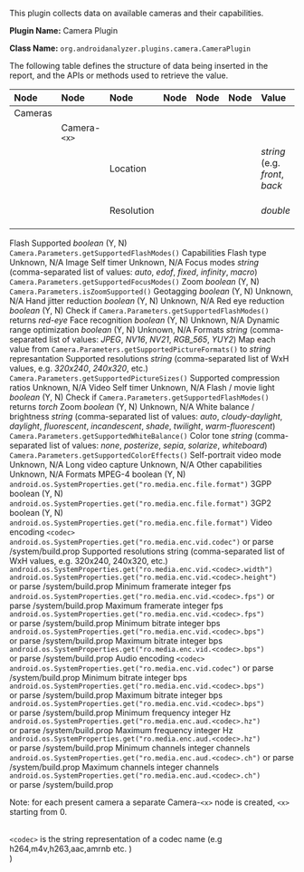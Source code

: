 This plugin collects data on available cameras and their capabilities.

**Plugin Name:** Camera Plugin

**Class Name:** `org.androidanalyzer.plugins.camera.CameraPlugin`

The following table defines the structure of data being inserted in the report, and the APIs or methods used to retrieve the value.

| **Node** | **Node** | **Node** | **Node** | **Node** | **Node** | **Value** | **Metric** | **Retrieval Method** |
|:---------|:---------|:---------|:---------|:---------|:---------|:----------|:-----------|:---------------------|
| Cameras  |          |          |          |          |          |           |            |                      |
|          | Camera-`<x>` |          |          |          |          |           |            |                      |
|          |          | Location |          |          |          | _string_ (e.g. _front_, _back_ |            | Unknown, N/A         |
|          |          | Resolution |          |          |          | _double_  | MP         | API1: `Camera.Parameters.getPictureSize()`<br>API5: <code>Camera.Parameters.getSupportedPictureSizes()</code> <br>
<tr><td>          </td><td>          </td><td> Flash    </td><td>          </td><td>          </td><td>          </td><td>           </td><td>            </td><td>                      </td></tr>
<tr><td>          </td><td>          </td><td>          </td><td> Supported </td><td>          </td><td>          </td><td> <i>boolean</i> (Y, N) </td><td>            </td><td> <code>Camera.Parameters.getSupportedFlashModes()</code> </td></tr>
<tr><td>          </td><td>          </td><td>          </td><td> Capabilities </td><td>          </td><td>          </td><td>           </td><td>            </td><td>                      </td></tr>
<tr><td>          </td><td>          </td><td>          </td><td>          </td><td> Flash type </td><td>          </td><td>           </td><td>            </td><td> Unknown, N/A         </td></tr>
<tr><td>          </td><td>          </td><td> Image    </td><td>          </td><td>          </td><td>          </td><td>           </td><td>            </td><td>                      </td></tr>
<tr><td>          </td><td>          </td><td>          </td><td> Self timer </td><td>          </td><td>          </td><td>           </td><td>            </td><td> Unknown, N/A         </td></tr>
<tr><td>          </td><td>          </td><td>          </td><td> Focus modes </td><td>          </td><td>          </td><td> <i>string</i> (comma-separated list of values: <i>auto</i>, <i>edof</i>, <i>fixed</i>, <i>infinity</i>, <i>macro</i>)</td><td>            </td><td> <code>Camera.Parameters.getSupportedFocusModes()</code> </td></tr>
<tr><td>          </td><td>          </td><td>          </td><td> Zoom     </td><td>          </td><td>          </td><td> <i>boolean</i> (Y, N) </td><td>            </td><td> <code>Camera.Parameters.isZoomSupported()</code> </td></tr>
<tr><td>          </td><td>          </td><td>          </td><td> Geotagging </td><td>          </td><td>          </td><td> <i>boolean</i> (Y, N) </td><td>            </td><td> Unknown, N/A         </td></tr>
<tr><td>          </td><td>          </td><td>          </td><td> Hand jitter reduction </td><td>          </td><td>          </td><td> <i>boolean</i> (Y, N) </td><td>            </td><td> Unknown, N/A         </td></tr>
<tr><td>          </td><td>          </td><td>          </td><td> Red eye reduction</td><td>          </td><td>          </td><td> <i>boolean</i> (Y, N) </td><td>            </td><td> Check if <code>Camera.Parameters.getSupportedFlashModes()</code> returns <i>red-eye</i></td></tr>
<tr><td>          </td><td>          </td><td>          </td><td> Face recognition </td><td>          </td><td>          </td><td> <i>boolean</i> (Y, N) </td><td>            </td><td> Unknown, N/A         </td></tr>
<tr><td>          </td><td>          </td><td>          </td><td> Dynamic range optimization </td><td>          </td><td>          </td><td> <i>boolean</i> (Y, N) </td><td>            </td><td> Unknown, N/A         </td></tr>
<tr><td>          </td><td>          </td><td>          </td><td> Formats  </td><td>          </td><td>          </td><td> <i>string</i> (comma-separated list of values: <i>JPEG</i>, <i>NV16</i>, <i>NV21</i>, <i>RGB_565</i>, <i>YUY2</i>) </td><td>            </td><td> Map each value from <code>Camera.Parameters.getSupportedPictureFormats()</code> to <i>string</i> represantation </td></tr>
<tr><td>          </td><td>          </td><td>          </td><td> Supported resolutions </td><td>          </td><td>          </td><td> <i>string</i> (comma-separated list of WxH values, e.g. <i>320x240</i>, <i>240x320</i>, etc.) </td><td>            </td><td> <code>Camera.Parameters.getSupportedPictureSizes()</code> </td></tr>
<tr><td>          </td><td>          </td><td>          </td><td> Supported compression ratios </td><td>          </td><td>          </td><td>           </td><td>            </td><td> Unknown, N/A         </td></tr>
<tr><td>          </td><td>          </td><td> Video    </td><td>          </td><td>          </td><td>          </td><td>           </td><td>            </td><td>                      </td></tr>
<tr><td>          </td><td>          </td><td>          </td><td> Self timer </td><td>          </td><td>          </td><td>           </td><td>            </td><td> Unknown, N/A         </td></tr>
<tr><td>          </td><td>          </td><td>          </td><td> Flash / movie light </td><td>          </td><td>          </td><td> <i>boolean</i> (Y, N) </td><td>            </td><td> Check if <code>Camera.Parameters.getSupportedFlashModes()</code> returns <i>torch</i></td></tr>
<tr><td>          </td><td>          </td><td>          </td><td> Zoom     </td><td>          </td><td>          </td><td> <i>boolean</i> (Y, N) </td><td>            </td><td> Unknown, N/A         </td></tr>
<tr><td>          </td><td>          </td><td>          </td><td> White balance / brightness </td><td>          </td><td>          </td><td> <i>string</i> (comma-separated list of values: <i>auto</i>, <i>cloudy-daylight</i>, <i>daylight</i>, <i>fluorescent</i>, <i>incandescent</i>, <i>shade</i>, <i>twilight</i>, <i>warm-fluorescent</i>) </td><td>            </td><td> <code>Camera.Parameters.getSupportedWhiteBalance()</code> </td></tr>
<tr><td>          </td><td>          </td><td>          </td><td> Color tone </td><td>          </td><td>          </td><td> <i>string</i> (comma-separated list of values: <i>none</i>, <i>posterize</i>, <i>sepia</i>, <i>solarize</i>, <i>whiteboard</i>) </td><td>            </td><td> <code>Camera.Parameters.getSupportedColorEffects()</code> </td></tr>
<tr><td>          </td><td>          </td><td>          </td><td> Self-portrait video mode </td><td>          </td><td>          </td><td>           </td><td>            </td><td> Unknown, N/A         </td></tr>
<tr><td>          </td><td>          </td><td>          </td><td> Long video capture </td><td>          </td><td>          </td><td>           </td><td>            </td><td> Unknown, N/A         </td></tr>
<tr><td>          </td><td>          </td><td>          </td><td> Other capabilities</td><td>          </td><td>          </td><td>           </td><td>            </td><td> Unknown, N/A         </td></tr>
<tr><td>          </td><td>          </td><td>          </td><td> Formats  </td><td>          </td><td>          </td><td>           </td><td>            </td><td>                      </td></tr>
<tr><td>          </td><td>          </td><td>          </td><td>          </td><td> MPEG-4   </td><td>          </td><td> boolean (Y, N) </td><td>            </td><td> <code>android.os.SystemProperties.get("ro.media.enc.file.format")</code> </td></tr>
<tr><td>          </td><td>          </td><td>          </td><td>          </td><td> 3GPP     </td><td>          </td><td> boolean (Y, N) </td><td>            </td><td> <code>android.os.SystemProperties.get("ro.media.enc.file.format")</code> </td></tr>
<tr><td>          </td><td>          </td><td>          </td><td>          </td><td> 3GP2     </td><td>          </td><td> boolean (Y, N) </td><td>            </td><td> <code>android.os.SystemProperties.get("ro.media.enc.file.format")</code> </td></tr>
<tr><td>          </td><td>          </td><td>          </td><td> Video encoding </td><td>          </td><td>          </td><td>           </td><td>            </td><td>                      </td></tr>
<tr><td>          </td><td>          </td><td>          </td><td>          </td><td> <code>&lt;codec&gt;</code> </td><td>          </td><td>           </td><td>            </td><td> <code>android.os.SystemProperties.get("ro.media.enc.vid.codec")</code> or parse /system/build.prop </td></tr>
<tr><td>          </td><td>          </td><td>          </td><td>          </td><td>          </td><td> Supported resolutions </td><td> string (comma-separated list of WxH values, e.g. 320x240, 240x320, etc.) </td><td>            </td><td> <code>android.os.SystemProperties.get("ro.media.enc.vid.&lt;codec&gt;.width")</code><br><code>android.os.SystemProperties.get("ro.media.enc.vid.&lt;codec&gt;.height")</code> <br> or parse /system/build.prop </td></tr>
<tr><td>          </td><td>          </td><td>          </td><td>          </td><td>          </td><td> Minimum framerate </td><td> integer   </td><td> fps        </td><td> <code>android.os.SystemProperties.get("ro.media.enc.vid.&lt;codec&gt;.fps")</code> or parse /system/build.prop </td></tr>
<tr><td>          </td><td>          </td><td>          </td><td>          </td><td>          </td><td> Maximum framerate </td><td> integer   </td><td> fps        </td><td> <code>android.os.SystemProperties.get("ro.media.enc.vid.&lt;codec&gt;.fps")</code> <br> or parse /system/build.prop </td></tr>
<tr><td>          </td><td>          </td><td>          </td><td>          </td><td>          </td><td> Minimum bitrate </td><td> integer   </td><td> bps        </td><td> <code>android.os.SystemProperties.get("ro.media.enc.vid.&lt;codec&gt;.bps")</code> <br> or parse /system/build.prop </td></tr>
<tr><td>          </td><td>          </td><td>          </td><td>          </td><td>          </td><td> Maximum bitrate </td><td> integer   </td><td> bps        </td><td> <code>android.os.SystemProperties.get("ro.media.enc.vid.&lt;codec&gt;.bps")</code> <br> or parse /system/build.prop </td></tr>
<tr><td>          </td><td>          </td><td>          </td><td> Audio encoding </td><td>          </td><td>          </td><td>           </td><td>            </td><td>                      </td></tr>
<tr><td>          </td><td>          </td><td>          </td><td>          </td><td> <code>&lt;codec&gt;</code> </td><td>          </td><td>           </td><td>            </td><td> <code>android.os.SystemProperties.get("ro.media.enc.vid.codec")</code> or parse /system/build.prop </td></tr>
<tr><td>          </td><td>          </td><td>          </td><td>          </td><td>          </td><td> Minimum bitrate </td><td> integer   </td><td> bps        </td><td> <code>android.os.SystemProperties.get("ro.media.enc.vid.&lt;codec&gt;.bps")</code> <br> or parse /system/build.prop </td></tr>
<tr><td>          </td><td>          </td><td>          </td><td>          </td><td>          </td><td> Maximum bitrate </td><td> integer   </td><td> bps        </td><td> <code>android.os.SystemProperties.get("ro.media.enc.vid.&lt;codec&gt;.bps")</code> <br> or parse /system/build.prop </td></tr>
<tr><td>          </td><td>          </td><td>          </td><td>          </td><td>          </td><td> Minimum frequency </td><td> integer   </td><td> Hz         </td><td> <code>android.os.SystemProperties.get("ro.media.enc.aud.&lt;codec&gt;.hz")</code> <br> or parse /system/build.prop </td></tr>
<tr><td>          </td><td>          </td><td>          </td><td>          </td><td>          </td><td> Maximum frequency </td><td> integer   </td><td> Hz         </td><td> <code>android.os.SystemProperties.get("ro.media.enc.aud.&lt;codec&gt;.hz")</code> <br> or parse /system/build.prop </td></tr>
<tr><td>          </td><td>          </td><td>          </td><td>          </td><td>          </td><td> Minimum channels </td><td> integer   </td><td> channels   </td><td> <code>android.os.SystemProperties.get("ro.media.enc.aud.&lt;codec&gt;.ch")</code> or parse /system/build.prop </td></tr>
<tr><td>          </td><td>          </td><td>          </td><td>          </td><td>          </td><td> Maximum channels </td><td> integer   </td><td> channels   </td><td> <code>android.os.SystemProperties.get("ro.media.enc.aud.&lt;codec&gt;.ch")</code> <br> or parse /system/build.prop </td></tr></tbody></table>


Note: for each present camera a separate Camera-<code>&lt;x&gt;</code> node is created, <code>&lt;x&gt;</code> starting from 0. <br><br>

<code>&lt;codec&gt;</code> is the string representation of a codec name (e.g h264,m4v,h263,aac,amrnb etc. )<br>
)